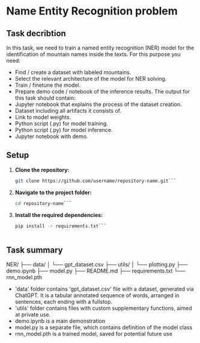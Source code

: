 # Name Entity Recognition problem

## Task decribtion
In this task, we need to train a named entity recognition (NER) model for the identification of
mountain names inside the texts. For this purpose you need:
- Find / create a dataset with labeled mountains.
- Select the relevant architecture of the model for NER solving.
- Train / finetune the model.
- Prepare demo code / notebook of the inference results.
The output for this task should contain:
- Jupyter notebook that explains the process of the dataset creation.
- Dataset including all artifacts it consists of.
- Link to model weights.
- Python script (.py) for model training.
- Python script (.py) for model inference.
- Jupyter notebook with demo.

## Setup

1. **Clone the repository:**
   ```bash
   git clone https://github.com/username/repository-name.git```

2. **Navigate to the project folder:**
    ```bash
    cd repository-name```

3. **Install the required dependencies:**
    ```bash
    pip install -r requirements.txt```



## Task summary

NER/
├── data/
│   └── gpt_dataset.csv
├── utils/
│   └── plotting.py
├── demo.ipynb
├── model.py
├── README.md
├── requirements.txt
└── rnn_model.pth

- 'data' folder contains 'gpt_dataset.csv' file with  a dataset, generated via ChatGPT. It is a tabular annotated sequence of words, arranged in sentences, each ending with a fullstop.
- 'utils' folder contains files with custom supplementary functions, aimed at private use.
- demo.ipynb is a main demonstration
- model.py is a separate file, which contains definition of the model class
- rnn_model.pth is a trained model, saved for potential future use